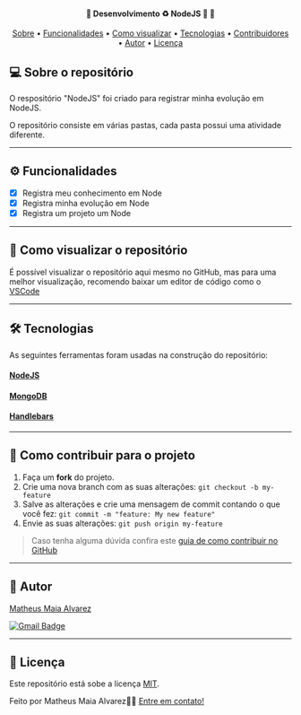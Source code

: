 <h4 align="center"> 
	🚧  Desenvolvimento ♻️ NodeJS 🚀 🚧
</h4>

<p align="center">
 <a href="#-sobre-o-repositorio">Sobre</a> •
 <a href="#-funcionalidades">Funcionalidades</a> •
 <a href="#-como-visualizar-o-respositorio">Como visualizar</a> • 
 <a href="#-tecnologias">Tecnologias</a> • 
 <a href="#-contribuidores">Contribuidores</a> • 
 <a href="#-autor">Autor</a> • 
 <a href="#user-content--licença">Licença</a>
</p>


## 💻 Sobre o repositório

O respositório "NodeJS" foi criado para registrar minha evolução em NodeJS.

O repositório consiste em várias pastas, cada pasta possui uma atividade diferente.

---

## ⚙️ Funcionalidades

- [x] Registra meu conhecimento em Node
- [x] Registra minha evolução em Node
- [x] Registra um projeto um Node

---

## 🚀 Como visualizar o repositório

É possível visualizar o repositório aqui mesmo no GitHub, mas para uma melhor visualização, recomendo baixar um editor de código como o [VSCode](https://code.visualstudio.com/)

---

## 🛠 Tecnologias

As seguintes ferramentas foram usadas na construção do repositório:

#### [NodeJS](https://nodejs.org)

#### [MongoDB](www.mongodb.com)

#### [Handlebars](https://handlebarsjs.com)

---

## 💪 Como contribuir para o projeto

1. Faça um **fork** do projeto.
2. Crie uma nova branch com as suas alterações: `git checkout -b my-feature`
3. Salve as alterações e crie uma mensagem de commit contando o que você fez: `git commit -m "feature: My new feature"`
4. Envie as suas alterações: `git push origin my-feature`
> Caso tenha alguma dúvida confira este [guia de como contribuir no GitHub](./CONTRIBUTING.md)

---

## 🦸 Autor

<a href="https://br.linkedin.com/in/matheus-maia-alvarez-">
Matheus Maia Alvarez</a>
 <br />
 
[![Gmail Badge](https://img.shields.io/badge/-mthalvarez2005@gmail.com-c14438?style=flat-square&logo=Gmail&logoColor=white&link=mailto:mthalvarez2005@gmail.com)](mailto:mthalvarez2005@gmail.com)

---

## 📝 Licença

Este repositório está sobe a licença [MIT](./LICENSE).

Feito por Matheus Maia Alvarez👋🏽 [Entre em contato!](https://br.linkedin.com/in/matheus-maia-alvarez-)
